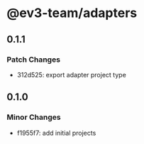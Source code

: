# @ev3-team/adapters

## 0.1.1

### Patch Changes

- 312d525: export adapter project type

## 0.1.0

### Minor Changes

- f1955f7: add initial projects
